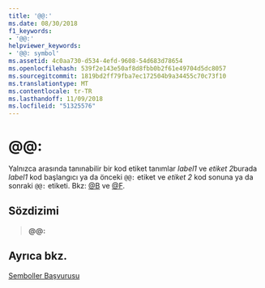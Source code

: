 ```yaml
---
title: '@@:'
ms.date: 08/30/2018
f1_keywords:
- '@@:'
helpviewer_keywords:
- '@@: symbol'
ms.assetid: 4c0aa730-d534-4efd-9608-54d683d78654
ms.openlocfilehash: 539f2e143e50af8d8fbb0b2f61e49704d5dc8057
ms.sourcegitcommit: 1819bd2ff79fba7ec172504b9a34455c70c73f10
ms.translationtype: MT
ms.contentlocale: tr-TR
ms.lasthandoff: 11/09/2018
ms.locfileid: "51325576"
---
```

# <a name=""></a>\@\@:

Yalnızca arasında tanınabilir bir kod etiket tanımlar *label1* ve *etiket 2*burada *label1* kod başlangıcı ya da önceki `@@:` etiket ve *etiket 2* kod sonuna ya da sonraki `@@:` etiketi. Bkz: [ \@B](../../assembler/masm/at-b.md) ve [ \@F](../../assembler/masm/at-f.md).

## <a name="syntax"></a>Sözdizimi

> **\@\@:**

## <a name="see-also"></a>Ayrıca bkz.

[Semboller Başvurusu](../../assembler/masm/symbols-reference.md)<br/>